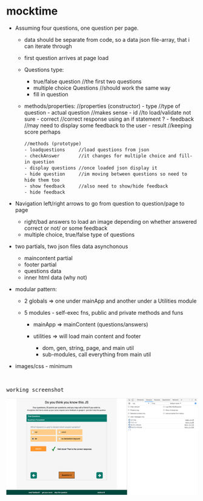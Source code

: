 # mocktime

- Assuming four questions, one question per page.

    + data should be separate from code, so a data json file-array, that i can 
      iterate through
    + first question arrives at page load
    + Questions type:    
        * true/false question               //the first two questions                  
        * multiple choice Questions         //should work the same way
        * fill in question

    +   methods/properties:
            //properties (constructor)
            - type              //type of question
            - actual question   //makes sense
            - id                //to load/validate not sure
            - correct           //correct response using an if statement ?
            - feedback          //may need to display some feedback to the user
            - result            //keeping score perhaps

            //methods (prototype)
            - loadquestions     //load questions from json
            - checkAnswer       //it changes for multiple choice and fill-in question
            - display questions //once loaded json display it
            - hide question     //im moving between questions so need to hide them too
            - show feedback     //also need to show/hide feedback
            - hide feedback 




 - Navigation left/right arrows to go from question to question/page to page   

    + right/bad answers to load an image depending on whether answered correct
      or not/ or some feedback
    + multiple choice, true/false type of questions


- two partials, two json files
  data asynchonous
    + maincontent partial
    + footer partial
    + questions data
    + inner html data (why not)


- modular pattern:  

    + 2 globals => one under mainApp and another under a Utilities module

    + 5 modules - self-exec fns, public and private methods and funs  

        - mainApp => mainContent (questions/answers)

        - utilities => will load main content and footer

             + dom, gen, string, page, and main util
             + sub-modules, call everything from main util


- images/css - minimum

<br/>

<kbd>working screenshot</kbd>
<br/>


![](images/remod4.png)


<br/>













